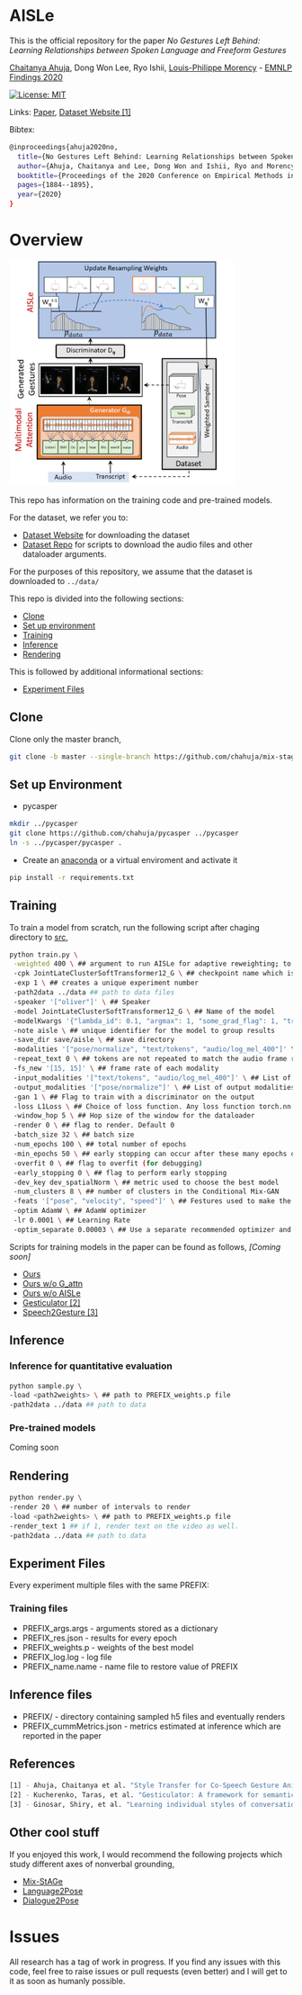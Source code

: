 # AISLe

This is the official repository for the paper *No Gestures Left Behind: Learning Relationships between Spoken Language and Freeform Gestures* 

[Chaitanya Ahuja](http://chahuja.com), Dong Won Lee, Ryo Ishii, [Louis-Philippe Morency](https://www.cs.cmu.edu/~morency/) - [EMNLP Findings 2020](https://2020.emnlp.org/)

[![License: MIT](https://img.shields.io/badge/License-MIT-yellow.svg)](https://opensource.org/licenses/MIT)

Links: [Paper](https://www.aclweb.org/anthology/2020.findings-emnlp.170.pdf), [Dataset Website [1]](http://chahuja.com/pats)

Bibtex:

```sh
@inproceedings{ahuja2020no,
  title={No Gestures Left Behind: Learning Relationships between Spoken Language and Freeform Gestures},
  author={Ahuja, Chaitanya and Lee, Dong Won and Ishii, Ryo and Morency, Louis-Philippe},
  booktitle={Proceedings of the 2020 Conference on Empirical Methods in Natural Language Processing: Findings},
  pages={1884--1895},
  year={2020}
}
```

# Overview

<img src="figs/overview.png" alt="drawing" width="400"/>

This repo has information on the training code and pre-trained models. 

For the dataset, we refer you to:
* [Dataset Website](http://chahuja.com/pats) for downloading the dataset
* [Dataset Repo](https://github.com/chahuja/pats) for scripts to download the audio files and other dataloader arguments. 

For the purposes of this repository, we assume that the dataset is downloaded to `../data/`

This repo is divided into the following sections:

* [Clone](#clone)
* [Set up environment](#set-up-environment)
* [Training](#training)
* [Inference](#inference)
* [Rendering](#rendering)

This is followed by additional informational sections:
* [Experiment Files](#experiment-files)

## Clone
Clone only the master branch,

```sh
git clone -b master --single-branch https://github.com/chahuja/mix-stage.git
```

## Set up Environment
* pycasper

```sh
mkdir ../pycasper
git clone https://github.com/chahuja/pycasper ../pycasper
ln -s ../pycasper/pycasper .
```

* Create an [anaconda](https://www.anaconda.com/) or a virtual enviroment and activate it

```sh
pip install -r requirements.txt
```

## Training
To train a model from scratch, run the following script after chaging directory to [src](src/),

```sh
python train.py \
 -weighted 400 \ ## argument to run AISLe for adaptive reweighting; to be used with `gan=1`; the number refers to the number of iterations per epoch
 -cpk JointLateClusterSoftTransformer12_G \ ## checkpoint name which is a part of experiment file PREFIX
 -exp 1 \ ## creates a unique experiment number
 -path2data ../data ## path to data files
 -speaker '["oliver"]' \ ## Speaker
 -model JointLateClusterSoftTransformer12_G \ ## Name of the model
 -modelKwargs '{"lambda_id": 0.1, "argmax": 1, "some_grad_flag": 1, "train_only": 1}' \ ## List of extra arguments to instantiate an object of the model
 -note aisle \ ## unique identifier for the model to group results
 -save_dir save/aisle \ ## save directory
 -modalities '["pose/normalize", "text/tokens", "audio/log_mel_400"]' \ ## all modalities as a list. output modality first, then input modalities
 -repeat_text 0 \ ## tokens are not repeated to match the audio frame rate
 -fs_new '[15, 15]' \ ## frame rate of each modality
 -input_modalities '["text/tokens", "audio/log_mel_400"]' \ ## List of input modalities
 -output_modalities '["pose/normalize"]' \ ## List of output modalities
 -gan 1 \ ## Flag to train with a discriminator on the output
 -loss L1Loss \ ## Choice of loss function. Any loss function torch.nn.* will work here
 -window_hop 5 \ ## Hop size of the window for the dataloader
 -render 0 \ ## flag to render. Default 0
 -batch_size 32 \ ## batch size
 -num_epochs 100 \ ## total number of epochs
 -min_epochs 50 \ ## early stopping can occur after these many epochs occur
 -overfit 0 \ ## flag to overfit (for debugging)
 -early_stopping 0 \ ## flag to perform early stopping 
 -dev_key dev_spatialNorm \ ## metric used to choose the best model
 -num_clusters 8 \ ## number of clusters in the Conditional Mix-GAN
 -feats '["pose", "velocity", "speed"]' \ ## Festures used to make the clusters
 -optim AdamW \ ## AdamW optimizer
 -lr 0.0001 \ ## Learning Rate
 -optim_separate 0.00003 \ ## Use a separate recommended optimizer and learning rate schedule for the language encoder BERT
```

Scripts for training models in the paper can be found as follows, *[Coming soon]*

- [Ours]()
- [Ours w/o G_attn]()
- [Ours w/o AISLe]()
- [Gesticulator [2]]() 
- [Speech2Gesture [3]]()

## Inference
### Inference for quantitative evaluation

```sh
python sample.py \
-load <path2weights> \ ## path to PREFIX_weights.p file
-path2data ../data ## path to data
```

### Pre-trained models
Coming soon

## Rendering

```sh
python render.py \
-render 20 \ ## number of intervals to render
-load <path2weights> \ ## path to PREFIX_weights.p file
-render_text 1 ## if 1, render text on the video as well.
-path2data ../data ## path to data
```

## Experiment Files
Every experiment multiple files with the same PREFIX:

### Training files
* PREFIX_args.args - arguments stored as a dictionary
* PREFIX_res.json - results for every epoch
* PREFIX_weights.p - weights of the best model
* PREFIX_log.log - log file 
* PREFIX_name.name - name file to restore value of PREFIX

## Inference files
* PREFIX/ - directory containing sampled h5 files and eventually renders
* PREFIX_cummMetrics.json - metrics estimated at inference which are reported in the paper

## References
```sh
[1] - Ahuja, Chaitanya et al. "Style Transfer for Co-Speech Gesture Animation: A Multi-Speaker Conditional Mixture Approach" ECCV 2020.
[2] - Kucherenko, Taras, et al. "Gesticulator: A framework for semantically-aware speech-driven gesture generation." ICMI 2020.
[3] - Ginosar, Shiry, et al. "Learning individual styles of conversational gesture." CVPR 2019.
```

## Other cool stuff
If you enjoyed this work, I would recommend the following projects which study different axes of nonverbal grounding,
- [Mix-StAGe](http://chahuja.com/mix-stage)
- [Language2Pose](http://chahuja.com/language2pose)
- [Dialogue2Pose](https://arxiv.org/pdf/1910.02181.pdf)

# Issues
All research has a tag of work in progress. If you find any issues with this code, feel free to raise issues or pull requests (even better) and I will get to it as soon as humanly possible.
